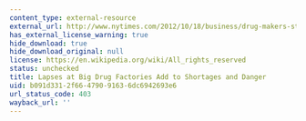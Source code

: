 ```yaml
---
content_type: external-resource
external_url: http://www.nytimes.com/2012/10/18/business/drug-makers-stalled-in-a-cycle-of-quality-lapses-and-shortages.html?pagewanted=all&_r=1&
has_external_license_warning: true
hide_download: true
hide_download_original: null
license: https://en.wikipedia.org/wiki/All_rights_reserved
status: unchecked
title: Lapses at Big Drug Factories Add to Shortages and Danger
uid: b091d331-2f66-4790-9163-6dc6942693e6
url_status_code: 403
wayback_url: ''
---
```

